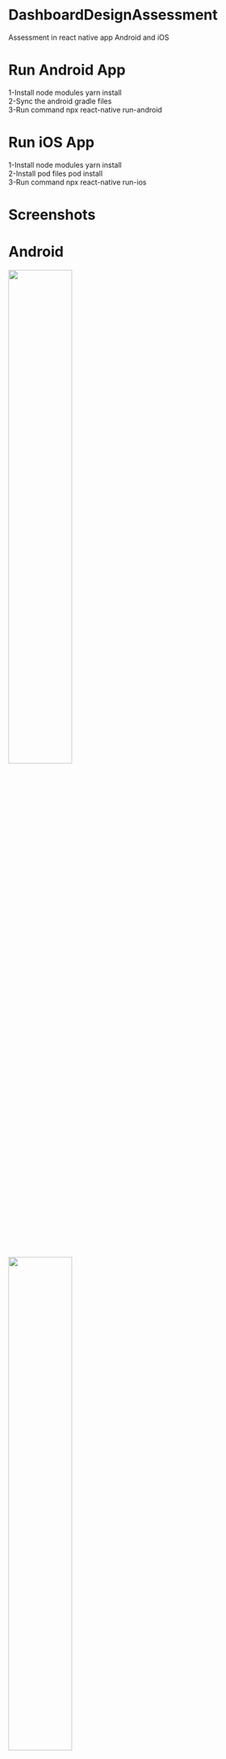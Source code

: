 
# DashboardDesignAssessment

Assessment in react native app Android and iOS

# Run Android App
1-Install node modules yarn install <br/>
2-Sync the android gradle files <br/>
3-Run command npx react-native run-android <br/>

# Run iOS App
1-Install node modules yarn install <br/>
2-Install pod files pod install <br/>
3-Run command npx react-native run-ios <br/>

# Screenshots

# Android
<img src="https://github.com/almastabssam/DashboardDesignAssessment/assets/71845533/a8323520-2a7f-45a1-9474-908684947c51" width=50% height=50%>
<img src="https://github.com/almastabssam/DashboardDesignAssessment/assets/71845533/4b061994-7c51-49e9-8d42-516b113be3f1" width=50% height=50%>
<img src="https://github.com/almastabssam/DashboardDesignAssessment/assets/71845533/22a15087-78dc-425b-9138-0043642ad331" width=50% height=50%>
<img src="https://github.com/almastabssam/DashboardDesignAssessment/assets/71845533/5aa14af5-7bf3-4e28-a354-c96d55b3daf9" width=50% height=50%>
<img src="https://github.com/almastabssam/DashboardDesignAssessment/assets/71845533/39357178-e2df-462a-8e01-e71df103fa75" width=50% height=50%>
<img src="https://github.com/almastabssam/DashboardDesignAssessment/assets/71845533/ef303643-4bb6-472e-b981-88a5960bfba6" width=50% height=50%>
<img src="https://github.com/almastabssam/DashboardDesignAssessment/assets/71845533/a4f4a655-32db-4e66-94ca-ea11c4fa7933" width=50% height=50%>
<img src="https://github.com/almastabssam/DashboardDesignAssessment/assets/71845533/b90634f1-d507-4478-8081-9db5b85dcb2a" width=50% height=50%>


# iOS 

<img src="https://github.com/almastabssam/DashboardDesignAssessment/assets/71845533/18177fed-bef6-4cb4-aaff-d446754a76ef" width=50% height=50%>
<img src="https://github.com/almastabssam/DashboardDesignAssessment/assets/71845533/ca4c58a5-ab66-4f88-8d85-6938f11e6725" width=50% height=50%>
<img src="https://github.com/almastabssam/DashboardDesignAssessment/assets/71845533/8118c9a9-ebef-4c34-863e-94abc0606337" width=50% height=50%>
<img src="https://github.com/almastabssam/DashboardDesignAssessment/assets/71845533/a5eaadc1-f95a-4bae-9288-b1a03c470dea" width=50% height=50%>
<img src="https://github.com/almastabssam/DashboardDesignAssessment/assets/71845533/79aff00f-101b-4620-a715-233c21bbb4df" width=50% height=50%>
<img src="https://github.com/almastabssam/DashboardDesignAssessment/assets/71845533/d18069b7-dffd-41f3-bbc8-f810f1dc25d5" width=50% height=50%>
<img src="https://github.com/almastabssam/DashboardDesignAssessment/assets/71845533/62990ebe-2c58-4060-9513-4c7213a35796" width=50% height=50%>
<img src="https://github.com/almastabssam/DashboardDesignAssessment/assets/71845533/387fd7b0-70fd-4256-86b5-e0609adfd0d6" width=50% height=50%>
<img src="https://github.com/almastabssam/DashboardDesignAssessment/assets/71845533/54c67817-7c18-490f-b379-e6f167928e04" width=50% height=50%>
<img src="https://github.com/almastabssam/DashboardDesignAssessment/assets/71845533/0244c4ea-1c7c-43bb-acfe-f5fca43ea0ea" width=50% height=50%>






=======
This is a new [**React Native**](https://reactnative.dev) project, bootstrapped using [`@react-native-community/cli`](https://github.com/react-native-community/cli).

# Getting Started

>**Note**: Make sure you have completed the [React Native - Environment Setup](https://reactnative.dev/docs/environment-setup) instructions till "Creating a new application" step, before proceeding.

## Step 1: Start the Metro Server

First, you will need to start **Metro**, the JavaScript _bundler_ that ships _with_ React Native.

To start Metro, run the following command from the _root_ of your React Native project:

```bash
# using npm
npm start

# OR using Yarn
yarn start
```

## Step 2: Start your Application

Let Metro Bundler run in its _own_ terminal. Open a _new_ terminal from the _root_ of your React Native project. Run the following command to start your _Android_ or _iOS_ app:

### For Android

```bash
# using npm
npm run android

# OR using Yarn
yarn android
```

### For iOS

```bash
# using npm
npm run ios

# OR using Yarn
yarn ios
```

If everything is set up _correctly_, you should see your new app running in your _Android Emulator_ or _iOS Simulator_ shortly provided you have set up your emulator/simulator correctly.

This is one way to run your app — you can also run it directly from within Android Studio and Xcode respectively.

## Step 3: Modifying your App

Now that you have successfully run the app, let's modify it.

1. Open `App.tsx` in your text editor of choice and edit some lines.
2. For **Android**: Press the <kbd>R</kbd> key twice or select **"Reload"** from the **Developer Menu** (<kbd>Ctrl</kbd> + <kbd>M</kbd> (on Window and Linux) or <kbd>Cmd ⌘</kbd> + <kbd>M</kbd> (on macOS)) to see your changes!

   For **iOS**: Hit <kbd>Cmd ⌘</kbd> + <kbd>R</kbd> in your iOS Simulator to reload the app and see your changes!

## Congratulations! :tada:

You've successfully run and modified your React Native App. :partying_face:

### Now what?

- If you want to add this new React Native code to an existing application, check out the [Integration guide](https://reactnative.dev/docs/integration-with-existing-apps).
- If you're curious to learn more about React Native, check out the [Introduction to React Native](https://reactnative.dev/docs/getting-started).

# Troubleshooting

If you can't get this to work, see the [Troubleshooting](https://reactnative.dev/docs/troubleshooting) page.

# Learn More

To learn more about React Native, take a look at the following resources:

- [React Native Website](https://reactnative.dev) - learn more about React Native.
- [Getting Started](https://reactnative.dev/docs/environment-setup) - an **overview** of React Native and how setup your environment.
- [Learn the Basics](https://reactnative.dev/docs/getting-started) - a **guided tour** of the React Native **basics**.
- [Blog](https://reactnative.dev/blog) - read the latest official React Native **Blog** posts.
- [`@facebook/react-native`](https://github.com/facebook/react-native) - the Open Source; GitHub **repository** for React Native.
>>>>>>> Stashed changes

